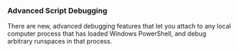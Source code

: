 ### Advanced Script Debugging

There are new, advanced debugging features that let you attach to any local computer process that has loaded Windows PowerShell, and debug arbitrary runspaces in that process.
